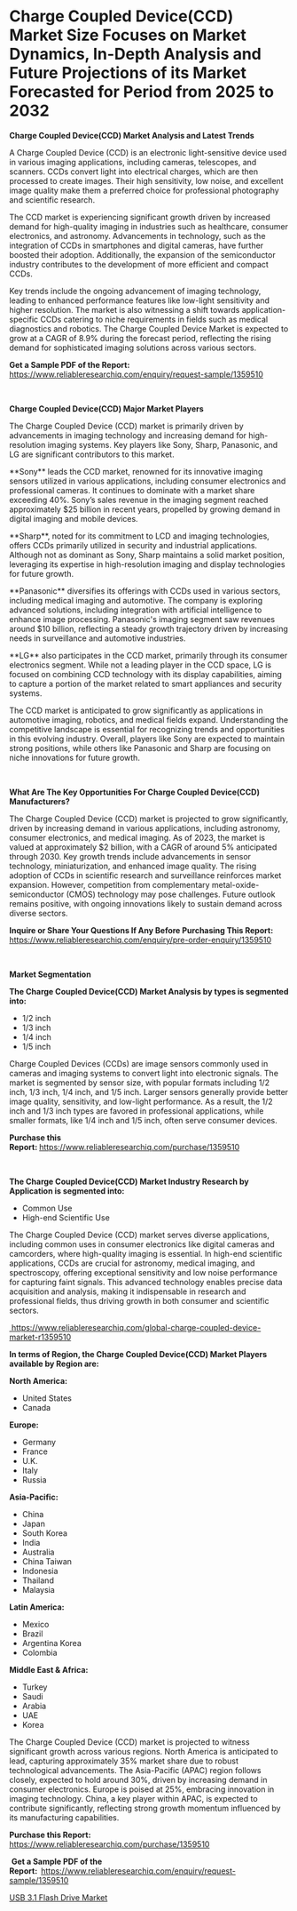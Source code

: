 <p><h1>Charge Coupled Device(CCD) Market Size Focuses on Market Dynamics, In-Depth Analysis and Future Projections of its Market Forecasted for Period from 2025 to 2032</h1></p><p><strong>Charge Coupled Device(CCD) Market Analysis and Latest Trends</strong></p>
<p><p>A Charge Coupled Device (CCD) is an electronic light-sensitive device used in various imaging applications, including cameras, telescopes, and scanners. CCDs convert light into electrical charges, which are then processed to create images. Their high sensitivity, low noise, and excellent image quality make them a preferred choice for professional photography and scientific research.</p><p>The CCD market is experiencing significant growth driven by increased demand for high-quality imaging in industries such as healthcare, consumer electronics, and astronomy. Advancements in technology, such as the integration of CCDs in smartphones and digital cameras, have further boosted their adoption. Additionally, the expansion of the semiconductor industry contributes to the development of more efficient and compact CCDs.</p><p>Key trends include the ongoing advancement of imaging technology, leading to enhanced performance features like low-light sensitivity and higher resolution. The market is also witnessing a shift towards application-specific CCDs catering to niche requirements in fields such as medical diagnostics and robotics. The Charge Coupled Device Market is expected to grow at a CAGR of 8.9% during the forecast period, reflecting the rising demand for sophisticated imaging solutions across various sectors.</p></p>
<p><strong>Get a Sample PDF of the Report:&nbsp;</strong> <a href="https://www.reliableresearchiq.com/enquiry/request-sample/1359510?utm_campaign=2173&utm_medium=2&utm_source=Github&utm_content=ia&utm_term=12022025&utm_id=charge-coupled-deviceccd">https://www.reliableresearchiq.com/enquiry/request-sample/1359510</a></p>
<p>&nbsp;</p>
<p><strong>Charge Coupled Device(CCD) Major Market Players</strong></p>
<p><p>The Charge Coupled Device (CCD) market is primarily driven by advancements in imaging technology and increasing demand for high-resolution imaging systems. Key players like Sony, Sharp, Panasonic, and LG are significant contributors to this market.</p><p>**Sony** leads the CCD market, renowned for its innovative imaging sensors utilized in various applications, including consumer electronics and professional cameras. It continues to dominate with a market share exceeding 40%. Sony’s sales revenue in the imaging segment reached approximately $25 billion in recent years, propelled by growing demand in digital imaging and mobile devices.</p><p>**Sharp**, noted for its commitment to LCD and imaging technologies, offers CCDs primarily utilized in security and industrial applications. Although not as dominant as Sony, Sharp maintains a solid market position, leveraging its expertise in high-resolution imaging and display technologies for future growth.</p><p>**Panasonic** diversifies its offerings with CCDs used in various sectors, including medical imaging and automotive. The company is exploring advanced solutions, including integration with artificial intelligence to enhance image processing. Panasonic's imaging segment saw revenues around $10 billion, reflecting a steady growth trajectory driven by increasing needs in surveillance and automotive industries.</p><p>**LG** also participates in the CCD market, primarily through its consumer electronics segment. While not a leading player in the CCD space, LG is focused on combining CCD technology with its display capabilities, aiming to capture a portion of the market related to smart appliances and security systems.</p><p>The CCD market is anticipated to grow significantly as applications in automotive imaging, robotics, and medical fields expand. Understanding the competitive landscape is essential for recognizing trends and opportunities in this evolving industry. Overall, players like Sony are expected to maintain strong positions, while others like Panasonic and Sharp are focusing on niche innovations for future growth.</p></p>
<p>&nbsp;</p>
<p><strong>What Are The Key Opportunities For Charge Coupled Device(CCD) Manufacturers?</strong></p>
<p><p>The Charge Coupled Device (CCD) market is projected to grow significantly, driven by increasing demand in various applications, including astronomy, consumer electronics, and medical imaging. As of 2023, the market is valued at approximately $2 billion, with a CAGR of around 5% anticipated through 2030. Key growth trends include advancements in sensor technology, miniaturization, and enhanced image quality. The rising adoption of CCDs in scientific research and surveillance reinforces market expansion. However, competition from complementary metal-oxide-semiconductor (CMOS) technology may pose challenges. Future outlook remains positive, with ongoing innovations likely to sustain demand across diverse sectors.</p></p>
<p><strong>Inquire or Share Your Questions If Any Before Purchasing This Report:</strong> <a href="https://www.reliableresearchiq.com/enquiry/pre-order-enquiry/1359510?utm_campaign=2173&utm_medium=2&utm_source=Github&utm_content=ia&utm_term=12022025&utm_id=charge-coupled-deviceccd">https://www.reliableresearchiq.com/enquiry/pre-order-enquiry/1359510</a></p>
<p>&nbsp;</p>
<p><strong>Market Segmentation</strong></p>
<p><strong>The Charge Coupled Device(CCD) Market Analysis by types is segmented into:</strong></p>
<p><ul><li>1/2 inch</li><li>1/3 inch</li><li>1/4 inch</li><li>1/5 inch</li></ul></p>
<p><p>Charge Coupled Devices (CCDs) are image sensors commonly used in cameras and imaging systems to convert light into electronic signals. The market is segmented by sensor size, with popular formats including 1/2 inch, 1/3 inch, 1/4 inch, and 1/5 inch. Larger sensors generally provide better image quality, sensitivity, and low-light performance. As a result, the 1/2 inch and 1/3 inch types are favored in professional applications, while smaller formats, like 1/4 inch and 1/5 inch, often serve consumer devices.</p></p>
<p><strong>Purchase this Report:&nbsp;</strong><a href="https://www.reliableresearchiq.com/purchase/1359510?utm_campaign=2173&utm_medium=2&utm_source=Github&utm_content=ia&utm_term=12022025&utm_id=charge-coupled-deviceccd">https://www.reliableresearchiq.com/purchase/1359510</a></p>
<p>&nbsp;</p>
<p><strong>The Charge Coupled Device(CCD) Market Industry Research by Application is segmented into:</strong></p>
<p><ul><li>Common Use</li><li>High-end Scientific Use</li></ul></p>
<p><p>The Charge Coupled Device (CCD) market serves diverse applications, including common uses in consumer electronics like digital cameras and camcorders, where high-quality imaging is essential. In high-end scientific applications, CCDs are crucial for astronomy, medical imaging, and spectroscopy, offering exceptional sensitivity and low noise performance for capturing faint signals. This advanced technology enables precise data acquisition and analysis, making it indispensable in research and professional fields, thus driving growth in both consumer and scientific sectors.</p></p>
<p><a href="https://www.reliableresearchiq.com/global-charge-coupled-device-market-r1359510?utm_campaign=2173&utm_medium=2&utm_source=Github&utm_content=ia&utm_term=12022025&utm_id=charge-coupled-deviceccd">&nbsp;https://www.reliableresearchiq.com/global-charge-coupled-device-market-r1359510</a></p>
<p><strong>In terms of Region, the Charge Coupled Device(CCD) Market Players available by Region are:</strong></p>
<p>
    <p> <strong> North America: </strong>
        <ul>
            <li>United States</li>
            <li>Canada</li>
        </ul>
        </p> 
    <p> <strong> Europe: </strong>
        <ul>
            <li>Germany</li>
            <li>France</li>
            <li>U.K.</li>
            <li>Italy</li>
            <li>Russia</li>
        </ul>
        </p> 
    <p> <strong> Asia-Pacific: </strong>
        <ul>
            <li>China</li>
            <li>Japan</li>
            <li>South Korea</li>
            <li>India</li>
            <li>Australia</li>
            <li>China Taiwan</li>
            <li>Indonesia</li>
            <li>Thailand</li>
            <li>Malaysia</li>
        </ul>
        </p> 
    <p> <strong> Latin America: </strong>
        <ul>
            <li>Mexico</li>
            <li>Brazil</li>
            <li>Argentina Korea</li>
            <li>Colombia</li>
        </ul>
        </p> 
    <p> <strong> Middle East & Africa: </strong>
        <ul>
            <li>Turkey</li>
            <li>Saudi</li>
            <li>Arabia</li>
            <li>UAE</li>
            <li>Korea</li>
        </ul>
    </p>
    </p>
<p><p>The Charge Coupled Device (CCD) market is projected to witness significant growth across various regions. North America is anticipated to lead, capturing approximately 35% market share due to robust technological advancements. The Asia-Pacific (APAC) region follows closely, expected to hold around 30%, driven by increasing demand in consumer electronics. Europe is poised at 25%, embracing innovation in imaging technology. China, a key player within APAC, is expected to contribute significantly, reflecting strong growth momentum influenced by its manufacturing capabilities.</p></p>
<p><strong>Purchase this Report: </strong><a href="https://www.reliableresearchiq.com/purchase/1359510?utm_campaign=2173&utm_medium=2&utm_source=Github&utm_content=ia&utm_term=12022025&utm_id=charge-coupled-deviceccd">https://www.reliableresearchiq.com/purchase/1359510</a></p>
<p>&nbsp;<strong>Get a Sample PDF of the Report:&nbsp;&nbsp;</strong><a href="https://www.reliableresearchiq.com/enquiry/request-sample/1359510?utm_campaign=2173&utm_medium=2&utm_source=Github&utm_content=ia&utm_term=12022025&utm_id=charge-coupled-deviceccd">https://www.reliableresearchiq.com/enquiry/request-sample/1359510</a></p>
<p><strong></strong></p>
<p><p><a href="https://github.com/seanmcma708/Market-Research-Report-List-1/blob/main/usb-31-flash-drive-market.md?utm_campaign=2173&utm_medium=2&utm_source=Github&utm_content=ia&utm_term=12022025&utm_id=charge-coupled-deviceccd">USB 3.1 Flash Drive Market</a></p></p>